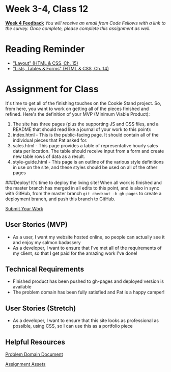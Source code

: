 # Week 3-4, Class 12
[**Week 4 Feedback**](https://canvas.instructure.com/courses/990777/assignments/4230203)
*You will receive an email from Code Fellows with a link to the survey. Once complete, please complete this assignment as well.*

# Reading Reminder
* ["Layout" (HTML & CSS, Ch. 15)](https://canvas.instructure.com/courses/990777/assignments/4229986)
* ["Lists, Tables & Forms" (HTML & CSS, Ch. 14)](https://canvas.instructure.com/courses/990777/assignments/4229964)

# Assignment for Class
It's time to get all of the finishing touches on the Cookie Stand project. So, from here, you want to work on getting all of the pieces finished and refined. Here's the definition of your MVP (Minimum Viable Product):
1. The site has three pages (plus the supporting JS and CSS files, and a README that should read like a journal of your work to this point):
2. index.html - This is the public-facing page. It should contain all of the individual pieces that Pat asked for.
3. sales.html - This page provides a table of representative hourly sales data per location. The table should receive input from a form and create new table rows of data as a result.
4. style-guide.html - This page is an outline of the various style definitions in use on the site, and these styles should be used on all of the other pages

###Deploy!
It's time to deploy the living site! When all work is finished and the master branch has merged in all edits to this point, and is also in sync with GitHub, from the master branch `git checkout -b gh-pages` to create a deployment branch, and push this branch to GitHub.

[Submit Your Work](https://canvas.instructure.com/courses/990777/assignments/4230069)

## User Stories (MVP)
 - As a user, I want my website hosted online, so people can actually see it and enjoy my salmon badassery
 - As a developer, I want to ensure that I've met all of the requirements of my client, so that I get paid for the amazing work I've done!

## Technical Requirements
 - Finished product has been pushed to gh-pages and deployed version is available
 - The problem domain has been fully satisfied and Pat is a happy camper!

## User Stories (Stretch)
 - As a developer, I want to ensure that this site looks as professional as possible, using CSS, so I can use this as a portfolio piece

## Helpful Resources
[Problem Domain Document](week_3-4/support.md)

[Assignment Assets](week_3-4/assets)
